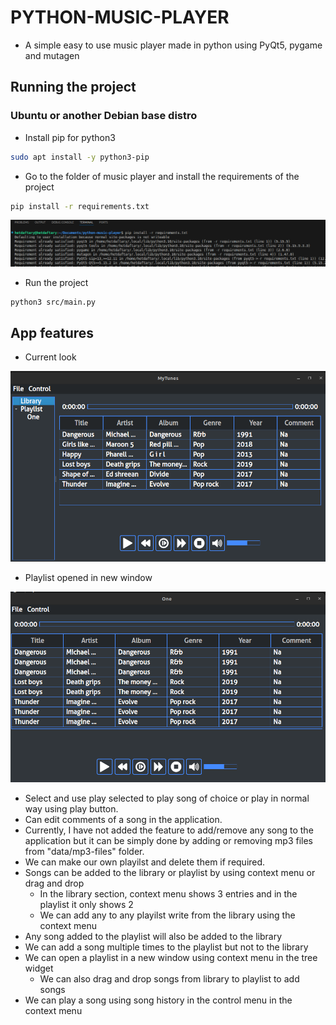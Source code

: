 # PYTHON-MUSIC-PLAYER

* A simple easy to use music player made in python using PyQt5, pygame and mutagen

## Running the project

### Ubuntu or another Debian base distro

* Install pip for python3

```bash
sudo apt install -y python3-pip
```

* Go to the folder of music player and install the requirements of the project

```bash
pip install -r requirements.txt
```

![Installing requirements through pip](data/images/installing-requirements.png)

* Run the project

```bash
python3 src/main.py
```

## App features

* Current look

![App look Main window](data/images/application.png)

* Playlist opened in new window

![App look playlist window](data/images/playlist.png)

* Select and use play selected to play song of choice or play in normal way using play button.
* Can edit comments of a song in the application.
* Currently, I have not added the feature to add/remove any song to the application but it can be simply done by adding or removing mp3 files from "data/mp3-files" folder.
* We can make our own playilst and delete them if required.
* Songs can be added to the library or playlist by using context menu or drag and drop
  * In the library section, context menu shows 3 entries and in the playlist it only shows 2
  * We can add any to any playilst write from the library using the context menu
* Any song added to the playlist will also be added to the library
* We can add a song multiple times to the playlist but not to the library
* We can open a playlist in a new window using context menu in the tree widget
  * We can also drag and drop songs from library to playlist to add songs
* We can play a song using song history in the control menu in the context menu
